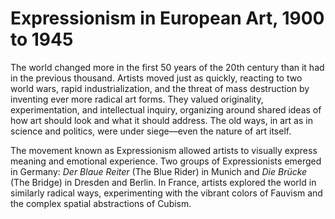# Expressionism in European Art, 1900 to 1945

The world changed more in the first 50 years of the 20th century than it had in the previous thousand. Artists moved just as quickly, reacting to two world wars, rapid industrialization, and the threat of mass destruction by inventing ever more radical art forms. They valued originality, experimentation, and intellectual inquiry, organizing around shared ideas of how art should look and what it should address. The old ways, in art as in science and politics, were under siege—even the nature of art itself.<span class="Apple-converted-space"> </span>

The movement known as Expressionism allowed artists to visually express meaning and emotional experience. Two groups of Expressionists emerged in Germany: *Der Blaue Reiter* (The Blue Rider) in Munich and *Die Br*<span class="s1">*ü*</span>*cke* (The Bridge) in Dresden and Berlin. In France, artists explored the world in similarly radical ways, experimenting with the vibrant colors of Fauvism and the complex spatial abstractions of Cubism.<span class="Apple-converted-space"> </span>
